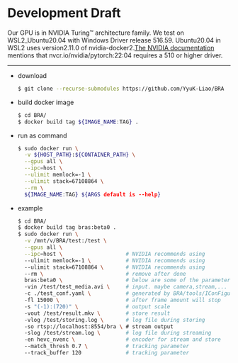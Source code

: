 # Development Draft
Our GPU is in NVIDIA Turing™ architecture family. We test on WSL2_Ubuntu20.04 with Windows Driver release 516.59. Ubuntu20.04 in WSL2 uses version2.11.0 of nvidia-docker2.[The NVIDIA documentation](https://docs.nvidia.com/deeplearning/frameworks/pytorch-release-notes/rel_22-04.html) mentions that nvcr.io/nvidia/pytorch:22:04 requires a 510 or higher driver.

---
+ download
  ```bash
  $ git clone --recurse-submodules https://github.com/YyuK-Liao/BRA
  ```
+ build docker image
  ```bash
  $ cd BRA/
  $ docker build tag ${IMAGE_NAME:TAG} .
  ```
+ run as command
  ```bash
  $ sudo docker run \
    -v ${HOST_PATH}:${CONTAINER_PATH} \
    --gpus all \
    --ipc=host \
    --ulimit memlock=-1 \
    --ulimit stack=67108864 \
    --rm \
    ${IMAGE_NAME:TAG} ${ARGS default is --help}
  ```
+ example
  ```bash
  $ cd BRA/
  $ docker build tag bras:beta0 .
  $ sudo docker run \
    -v /mnt/v/BRA/test:/test \
    --gpus all \
    --ipc=host \                    # NVIDIA recommends using
    --ulimit memlock=-1 \           # NVIDIA recommends using
    --ulimit stack=67108864 \       # NVIDIA recommends using
    --rm \                          # remove after done
    bras:beta0 \                    # below are some of the parameters in work_dev.py
    -vin /test/test_media.avi \     # input. maybe camera,stream,...
    -c ./test_conf.yaml \           # generated by BRA/tools/IConFiguration.py
    -fl 15000 \                     # after frame amount will stop
    -s "(-1):(720)" \               # output scale
    -vout /test/result.mkv \        # store result
    -vlog /test/storing.log \       # log file during storing
    -so rtsp://localhost:8554/bra \ # stream output
    -slog /test/stream.log \        # log file during streaming
    -en hevc_nvenc \                # encoder for stream and store
    --match_thresh 0.7 \            # tracking parameter
    --track_buffer 120              # tracking parameter
  ```